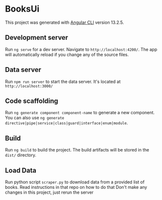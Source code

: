 # BooksUi

This project was generated with [Angular CLI](https://github.com/angular/angular-cli) version 13.2.5.

## Development server

Run `ng serve` for a dev server. Navigate to `http://localhost:4200/`. The app will automatically reload if you change any of the source files.

## Data server 

Run `npm run server` to start the data server. It's located at `http://localhost:3000/`

## Code scaffolding

Run `ng generate component component-name` to generate a new component. You can also use `ng generate directive|pipe|service|class|guard|interface|enum|module`.

## Build

Run `ng build` to build the project. The build artifacts will be stored in the `dist/` directory.

## Load Data

Run python script `scraper.py` to download data from a provided list of books. Read instructions in that repo on how to do that
Don't make any changes in this project, just rerun the server
